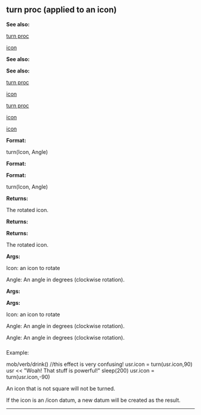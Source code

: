 

 turn proc (applied to an icon)
--------------------------------




**See also:** 


[turn proc](#/proc/turn) 

[icon](#/icon) 




**See also:** 

**See also:**

[turn proc](#/proc/turn) 

[icon](#/icon) 


[turn proc](#/proc/turn)

[icon](#/icon) 

[icon](#/icon)


**Format:** 


 turn(Icon, Angle)
 


**Format:** 

**Format:**

 turn(Icon, Angle)



**Returns:** 


 The rotated icon.
 


**Returns:** 

**Returns:**

 The rotated icon.



**Args:** 


 Icon: an icon to rotate
 
 Angle: An angle in degrees (clockwise rotation).
 



**Args:** 

**Args:**

 Icon: an icon to rotate
 
 Angle: An angle in degrees (clockwise rotation).
 


 Angle: An angle in degrees (clockwise rotation).

### 
 Example:



 mob/verb/drink()
 //this effect is very confusing!
 usr.icon = turn(usr.icon,90)
 usr << "Woah! That stuff is powerful!"
 sleep(200)
 usr.icon = turn(usr.icon,-90)


 An icon that is not square will not be turned.




 If the icon is an /icon datum, a new datum will be created as the result.





---


